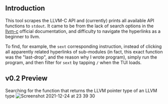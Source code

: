 ## Introduction

This tool scrapes the LLVM-C API and (currently) prints all available API
functions to `stdout`. It came to be from the lack of search options in the
[llvm-c](https://llvm.org/doxygen/group__LLVMC.html) official documentation, and
difficulty to navigate the hyperlinks as a beginner to llvm.

To find, for example, the `sext` corresponding instruction, instead of clicking
all apparently related hyperlinks of sub-modules (in
fact, this exact function was the "last-drop", and the reason why I wrote
program), simply run the program, and then filter for `sext` by tapping `/` when the TUI loads.

## v0.2 Preview

Searching for the function that returns the LLVM pointer type of an LLVM type
![Screenshot 2021-12-24 at 23 39 30](https://user-images.githubusercontent.com/21295306/147374322-b5833e04-1300-4b0f-b152-d2f91e970118.png)

